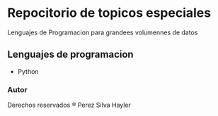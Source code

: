 # Repocitorio de topicos especiales

Lenguajes de Programacion para grandees volumennes de datos

## Lenguajes de programacion 
- Python 

### Autor
Derechos reservados ® Perez Silva Hayler

